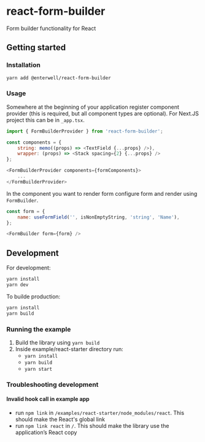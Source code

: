 # react-form-builder

Form builder functionality for React

## Getting started

### Installation

```bash
yarn add @enterwell/react-form-builder
```

### Usage

Somewhere at the beginning of your application register component provider (this is required, but all component types are optional). For Next.JS project this can be in `_app.tsx`.

```js
import { FormBuilderProvider } from 'react-form-builder';

const components = {
    string: memo((props) => <TextField {...props} />),
    wrapper: (props) => <Stack spacing={2} {...props} />
};

<FormBuilderProvider components={formComponents}>
    ...
</FormBuilderProvider>
```

In the component you want to render form configure form and render using `FormBuilder`.

```js
const form = {
    name: useFormField('', isNonEmptyString, 'string', 'Name'),
};

<FormBuilder form={form} />
```

## Development

For development:

```bash
yarn install
yarn dev
```

To builde production:

```bash
yarn install
yarn build
```

### Running the example

1. Build the library using `yarn build`
2. Inside example/react-starter directory run:
    - `yarn install`
    - `yarn build`
    - `yarn start`

### Troubleshooting development

#### Invalid hook call in example app

- run `npm link` in `/examples/react-starter/node_modules/react`. This should make the React's global link
- run `npm link react` in `/`. This should make the library use the application’s React copy
